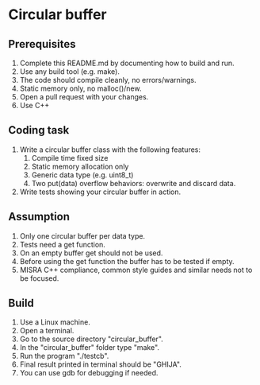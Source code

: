 # Circular buffer

## Prerequisites

1. Complete this README.md by documenting how to build and run.
2. Use any build tool (e.g. make).
3. The code should compile cleanly, no errors/warnings.
4. Static memory only, no malloc()/new.
5. Open a pull request with your changes.
6. Use C++

## Coding task

1. Write a circular buffer class with the following features:
    1. Compile time fixed size
    2. Static memory allocation only
    3. Generic data type (e.g. uint8_t)
    4. Two put(data) overflow behaviors: overwrite and discard data.
2. Write tests showing your circular buffer in action.

## Assumption

1. Only one circular buffer per data type.
2. Tests need a get function. 
3. On an empty buffer get should not be used. 
3. Before using the get function the buffer has to be tested if empty. 
4. MISRA C++ compliance, common style guides and similar needs not to be focused. 

## Build

1. Use a Linux machine. 
2. Open a terminal.  
3. Go to the source directory "circular_buffer".
3. In the "circular_buffer" folder type "make".
5. Run the program "./testcb".
6. Final result printed in terminal should be "GHIJA".
7. You can use gdb for debugging if needed.

